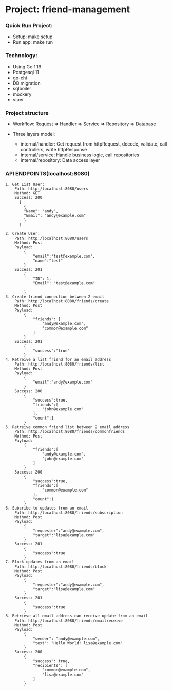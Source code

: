 # **Project: friend-management**
### Quick Run Project:
- Setup: make setup
- Run app: make run

### **Technology**:
- Using Go 1.19
- Postgesql 11
- go-chi 
- DB migration
- sqlboiler
- mockery
- viper

### Project structure
- Workflow: Request => Handler => Service => Repository => Database

- Three layers model:
  + internal/handler: Get request from httpRequest, decode, validate, call controllers, write httpResponse
  + internal/service: Handle business logic, call repositories
  + internal/repository: Data access layer

### API ENDPOINTS(localhost:8080)
    1. Get List User:
        Path: http:/localhost:8080/users
        Method: GET
        Success: 200
          [
            {
            "Name": "andy",
            "Email": "andy@example.com"
            }
          ]

    2. Create User:
        Path: http:/localhost:8080/users
        Method: Post
        Payload:
            {
                "email":"test@example.com",
                "name":"test"
            }
        Success: 201
            {
                "ID": 1,
                "Email": "test@example.com"
                
            }
    3. Create friend connection between 2 email
        Path: http:/localhost:8080/friends/create
        Method: Post
        Payload:
            {
                "friends": [
                    "andy@example.com",
                    "common@example.com"
                ]
            }
        Success: 201
            {
                "success":"true"
            }
    4. Retreive a list friend for an email address
        Path: http:/localhost:8080/friends/list
        Method: Post
        Payload:
            {
                "email":"andy@example.com"
            }
        Success: 200
            {
                "success":true,
                "friends":[
                    "john@example.com"
                ],
                "count":1
            }
    5. Retreive common friend list between 2 email address
        Path: http:/localhost:8080/friends/commonfriends
        Method: Post
        Payload:
            {
                "friends":[
                    "andy@example.com",
                    "john@example.com"
                ]
            }
        Success: 200
            {
                "success":true,
                "friends":[
                    "common@example.com"
                ],
                "count":1
            }
    6. Subcribe to updates from an email
        Path: http:/localhost:8080/friends/subscription
        Method: Post
        Payload:
            {
                "requester":"andy@example.com",
                "target":"lisa@example.com"
            }
        Success: 201
            {
                "success":true
            }
    7. Block updates from an email
        Path: http:/localhost:8080/friends/block
        Method: Post
        Payload:
            {
                "requester":"andy@example.com",
                "target":"lisa@example.com"
            }
        Success: 201
            {
                "success":true
            }
    8. Retrieve all email address can receive update from an email
        Path: http:/localhost:8080/friends/emailreceive
        Method: Post
        Payload: 
            {
                "sender": "andy@example.com",
                "text": "Hello World! lisa@example.com"
            }
        Success: 200
            {
                "success": true,
                "recipients": [
                    "common@example.com",
                    "lisa@example.com"
                ]
            }
